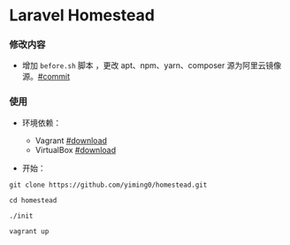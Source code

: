 # Laravel Homestead

### 修改内容

- 增加 `before.sh` 脚本 ，更改 apt、npm、yarn、composer 源为阿里云镜像源。[#commit](https://github.com/yiming0/homestead/commit/7af664f1ee330215d83e9cf8e42e33a3e5866a6b)


### 使用

- 环境依赖：
  - Vagrant [#download](https://www.vagrantup.com/downloads)
  - VirtualBox [#download](https://www.virtualbox.org/wiki/Downloads)

- 开始：

```
git clone https://github.com/yiming0/homestead.git

cd homestead

./init

vagrant up
```